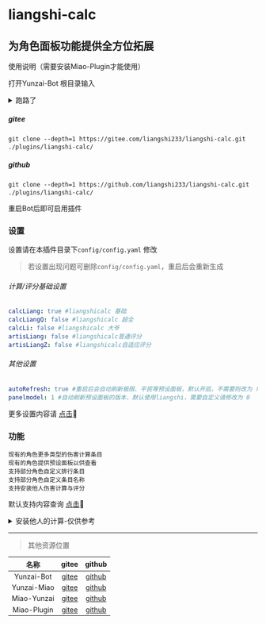  # liangshi-calc

## 为角色面板功能提供全方位拓展
使用说明（需要安装Miao-Plugin才能使用）

打开Yunzai-Bot 根目录输入

<details><summary>跑路了</summary>

![](./resources/LLQ.jpg)

</details>

##### gitee
~~~~~~~~~~
git clone --depth=1 https://gitee.com/liangshi233/liangshi-calc.git ./plugins/liangshi-calc/
~~~~~~~~~~
##### github
~~~~~~~~~~
git clone --depth=1 https://github.com/liangshi233/liangshi-calc.git ./plugins/liangshi-calc/
~~~~~~~~~~
重启Bot后即可启用插件

### 设置
设置请在本插件目录下`config/config.yaml` 修改
>若设置出现问题可删除`config/config.yaml`，重启后会重新生成

###### 计算/评分基础设置
~~~~~~~~~~YAML
calcLiang: true #liangshicalc 基础
calcLiangQ: false #liangshicalc 超全
calcLi: false #liangshicalc 大爷
artisLiang: false #liangshicalc普通评分
artisLiangZ: false #liangshicalc自适应评分
~~~~~~~~~~
###### 其他设置
~~~~~~~~~~YAML
autoRefresh: true #重启后会自动刷新极限、平民等预设面板，默认开启，不需要则改为 false
panelmodel: 1 #自动刷新预设面板的版本，默认使用liangshi，需要自定义请修改为 0
~~~~~~~~~~
更多设置内容请 [点击](config/system/config.md)🤔

### 功能
~~~~~~~~~~
现有的角色更多类型的伤害计算条目
现有的角色提供预设面板以供查看
支持部分角色自定义排行条目
支持部分角色自定义条目名称
支持安装他人伤害计算与评分
~~~~~~~~~~
默认支持内容查询 [点击](damage/liangshi-gs/README.md)🤔

<details><summary>安装他人的计算-仅供参考</summary>

###### 步骤1

使用链接安装示例 - 仅供参考，具体步骤请按对应计算说明中写明方法
~~~~~~~~~~
#更新https://gitee.com/liangshi233/liangshi星铁伤害计算
~~~~~~~~~~

使用名字安装/更新示例 - 仅供参考，具体步骤请按对应计算说明中写明方法
~~~~~~~~~~
#更新liangshi星铁伤害计算
~~~~~~~~~~

手动安装示例 - 仅供参考，具体步骤请按对应计算说明中写明方法

~~~~~~~~~~
git clone --depth=1 https://gitee.com/liangshi233/liangshi-sr.git ./plugins/liangshi-calc/damage/liangshi-sr/
~~~~~~~~~~

###### 步骤2

在设置中手动添加-仅供参考，具体步骤请按对应计算说明中的方法
~~~~~~~~~~YAML
calcmodel: liangshi #你安装计算的名字（例如abc-gs，就填abc）
~~~~~~~~~~

###### 步骤3

重启Bot

> 由于个人时间精力有限，后续自带的计算基本不再会更新新角色，建议安装其他仓库的计算避免后续角色无计算

</details>

---

> 其他资源位置

|名称|gitee|github|
|:----:|:----:|:----:|
|Yunzai-Bot | [gitee](https://gitee.com/le-niao/Yunzai-Bot) | [github](https://github.com/le-niao/Yunzai-Bot) |
|Yunzai-Miao| [gitee](https://gitee.com/yoimiya-kokomi/Yunzai-Bot) | [github](https://github.com/yoimiya-kokomi/Yunzai-Bot) |
|Miao-Yunzai | [gitee](https://gitee.com/yoimiya-kokomi/Miao-Yunzai) | [github](https://github.com/yoimiya-kokomi/Miao-Yunzai) |
|Miao-Plugin | [gitee](https://gitee.com/yoimiya-kokomi/miao-plugin) | [github](https://github.com/yoimiya-kokomi/miao-plugin) |